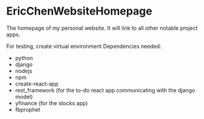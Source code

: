 # EricChenWebsiteHomepage
The homepage of my personal website. It will link to all other notable project apps.

For testing, create virtual environment
Dependencies needed:
- python
- django
- nodejs
- npm
- create-react-app
- rest_framework (for the to-do react app communicating with the django model)
- yfinance (for the stocks app)
- fbprophet